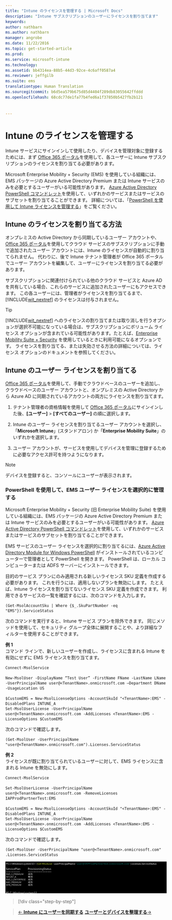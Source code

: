 ```yaml
---
title: "Intune のライセンスを管理する | Microsoft Docs"
description: "Intune サブスクリプションのユーザーにライセンスを割り当てます"
keywords: 
author: nathbarn
ms.author: nathbarn
manager: angrobe
ms.date: 11/22/2016
ms.topic: get-started-article
ms.prod: 
ms.service: microsoft-intune
ms.technology: 
ms.assetid: bb4314ea-88b5-44d3-92ce-4c6aff0587a4
ms.reviewer: jeffgilb
ms.suite: ems
translationtype: Human Translation
ms.sourcegitcommit: b6d5ea579b675d85d4404f289db83055642ffddd
ms.openlocfilehash: 68cdc77de1fa77b4fed6a1f37850b5427fb2b121


---
```


# <a name="manage-intune-licenses"></a>Intune のライセンスを管理する
Intune サービスにサインインして使用したり、デバイスを管理対象に登録するためには、まず [Office 365 ポータル](http://go.microsoft.com/fwlink/p/?LinkId=698854)を使用して、各ユーザーに Intune サブスクリプションのライセンスを割り当てる必要があります。

Microsoft Enterprise Mobility + Security (EMS) を使用している組織には、EMS パッケージの Azure Active Directory Premium または Intune サービスのみを必要とするユーザーがいる可能性があります。 [Azure Active Directory PowerShell コマンドレット](https://msdn.microsoft.com/library/jj151815.aspx)を使用して、いずれかのサービスまたはサービスのサブセットを割り当てることができます。 詳細については、「[PowerShell を使用して Intune ライセンスを管理する](start-with-a-paid-subscription-to-microsoft-intune-step-4-posh.md)」をご覧ください。

## <a name="how-intune-licenses-are-assigned"></a>Intune のライセンスを割り当てる方法
オンプレミスの Active Directory から同期しているユーザー アカウントや、[Office 365 ポータル](http://go.microsoft.com/fwlink/p/?LinkId=698854)を使用してクラウド サービスのサブスクリプションに手動で追加されたユーザー アカウントには、Intune のライセンスが自動的に割り当てられません。 代わりに、後で Intune テナント管理者が Office 365 ポータルでユーザー アカウントを編集して、ユーザーにライセンスを割り当てる必要があります。

サブスクリプションに関連付けられている他のクラウド サービスと Azure AD を共有している場合、これらのサービスに追加されたユーザーにもアクセスできます。 この各ユーザーには、管理者がライセンスを割り当てるまで、[!INCLUDE[wit_nextref](../includes/wit_nextref_md.md)] のライセンスは付与されません。

> [!TIP]
> [!INCLUDE[wit_nextref](../includes/wit_nextref_md.md)] へのライセンスの割り当てまたは取り消しを行うオプションが選択不可能になっている場合は、サブスクリプションにボリューム ライセンス オプションが含まれている可能性があります。たとえば、[Enterprise Mobility Suite + Security](https://www.microsoft.com/en-us/server-cloud/enterprise-mobility/overview.aspx) を使用しているときに利用可能になるオプションです。 ライセンスを割り当てる、または失効させる方法の詳細については、ライセンス オプションのドキュメントを参照してください。

## <a name="assign-an-intune-user-license"></a>Intune のユーザー ライセンスを割り当てる

[Office 365 ポータル](http://go.microsoft.com/fwlink/p/?LinkId=698854)を使用して、手動でクラウドベースのユーザーを追加し、クラウドベースのユーザー アカウントと、オンプレミスの Active Directory から Azure AD に同期されているアカウントの両方にライセンスを割り当てます。

1.  テナント管理者の資格情報を使用して [Office 365 ポータル](http://go.microsoft.com/fwlink/p/?LinkId=698854)にサインインした後、**[ユーザー]** > **[すべてのユーザー]** の順に選択します。

2.  Intune のユーザー ライセンスを割り当てるユーザー アカウントを選択し、「**Microsoft Intune**」(スタンドアロン) か「**Enterprise Mobility Suite**」のいずれかを選択します。

3.  ユーザー アカウントが、サービスを使用してデバイスを管理に登録するために必要なアクセス許可を持つようになります。

> [!NOTE]
> デバイスを登録すると、コンソールにユーザーが表示されます。

### <a name="use-powershell-to-selectively-manage-ems-user-licenses"></a>PowerShell を使用して、EMS ユーザー ライセンスを選択的に管理する
Microsoft Enterprise Mobility + Security (旧 Enterprise Mobility Suite) を使用している組織には、EMS パッケージの Azure Active Directory Premium または Intune サービスのみを必要とするユーザーがいる可能性があります。 [Azure Active Directory PowerShell コマンドレット](https://msdn.microsoft.com/library/jj151815.aspx)を使用して、いずれかのサービスまたはサービスのサブセットを割り当てることができます。

EMS サービスのユーザー ライセンスを選択的に割り当てるには、[Azure Active Directory Module for Windows PowerShell](https://msdn.microsoft.com/library/jj151815.aspx#bkmk_installmodule) がインストールされているコンピューターで管理者として PowerShell を開きます。 PowerShell は、ローカル コンピューターまたは ADFS サーバーにインストールできます。

目的のサービス プランにのみ適用される新しいライセンス SKU 定義を作成する必要があります。 これを行うには、適用しないプランを無効にします。 たとえば、Intune ライセンスを割り当てないライセンス SKU 定義を作成できます。 利用できるサービスの一覧を確認するには、次のコマンドを入力します。

    (Get-MsolAccountSku | Where {$_.SkuPartNumber -eq "EMS"}).ServiceStatus

次のコマンドを実行すると、Intune サービス プランを除外できます。 同じメソッドを使用して、セキュリティ グループ全体に展開することや、より詳細なフィルターを使用することができます。

**例 1**<br>
コマンド ラインで、新しいユーザーを作成し、ライセンスに含まれる Intune を有効にせずに EMS ライセンスを割り当てます。

    Connect-MsolService

    New-MsolUser -DisplayName “Test User” -FirstName FName -LastName LName -UserPrincipalName user@<TenantName>.onmicrosoft.com –Department DName -UsageLocation US

    $CustomEMS = New-MsolLicenseOptions -AccountSkuId "<TenantName>:EMS" -DisabledPlans INTUNE_A
    Set-MsolUserLicense -UserPrincipalName user@<TenantName>.onmicrosoft.com -AddLicenses <TenantName>:EMS -LicenseOptions $CustomEMS


次のコマンドで確認します。

    (Get-MsolUser -UserPrincipalName "user@<TenantName>.onmicrosoft.com").Licenses.ServiceStatus

**例 2**<br>
ライセンスが既に割り当てられているユーザーに対して、EMS ライセンスに含まれる Intune を無効にします。

    Connect-MsolService

    Set-MsolUserLicense -UserPrincipalName user@<TenantName>.onmicrosoft.com -RemoveLicenses IAPProdPartnerTest:EMS

    $CustomEMS = New-MsolLicenseOptions -AccountSkuId "<TenantName>:EMS" -DisabledPlans INTUNE_A
    Set-MsolUserLicense -UserPrincipalName user@<TenantName>.onmicrosoft.com -AddLicenses <TenantName>:EMS -LicenseOptions $CustomEMS

次のコマンドで確認します。

    (Get-MsolUser -UserPrincipalName "user@<TenantName>.onmicrosoft.com" .Licenses.ServiceStatus

![PoSH-AddLic-Verify](./media/posh-addlic-verify.png)

>[!div class="step-by-step"]

>[&larr; **Intune にユーザーを同期する**](.\start-with-a-paid-subscription-to-microsoft-intune-step-2.md)     [**ユーザーとデバイスを整理する**&rarr;](.\start-with-a-paid-subscription-to-microsoft-intune-step-5.md)  



<!--HONumber=Dec16_HO2-->


